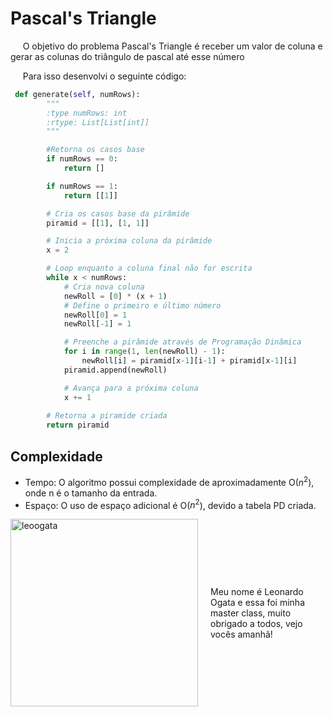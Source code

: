 # Pascal's Triangle

&nbsp;&nbsp;&nbsp;&nbsp; O objetivo do problema Pascal's Triangle é receber um valor de coluna e gerar as colunas do triângulo de pascal até esse número

&nbsp;&nbsp;&nbsp;&nbsp; Para isso desenvolvi o seguinte código: 

```python
 def generate(self, numRows):
        """
        :type numRows: int
        :rtype: List[List[int]]
        """

        #Retorna os casos base
        if numRows == 0:
            return []

        if numRows == 1:
            return [[1]]

        # Cria os casos base da pirâmide
        piramid = [[1], [1, 1]]

        # Inicia a próxima coluna da pirâmide
        x = 2

        # Loop enquanto a coluna final não for escrita
        while x < numRows:
            # Cria nova coluna
            newRoll = [0] * (x + 1)
            # Define o primeiro e último número
            newRoll[0] = 1
            newRoll[-1] = 1

            # Preenche a pirâmide através de Programação Dinâmica
            for i in range(1, len(newRoll) - 1):
                newRoll[i] = piramid[x-1][i-1] + piramid[x-1][i]
            piramid.append(newRoll)

            # Avança para a próxima coluna
            x += 1
        
        # Retorna a piramide criada
        return piramid
```

## Complexidade
- Tempo: O algoritmo possui complexidade de aproximadamente O($n^2$), onde n é o tamanho da entrada.
- Espaço: O uso de espaço adicional é O(${n^2}$), devido a tabela PD criada.

<div style="display: flex; align-items: center; justify-content: center;">
    <img src="leoogata27.jpg" alt="leoogata" style="width: 300px; height: auto; margin-right: 20px;">
    <div>
        <p>Meu nome é Leonardo Ogata e essa foi minha master class, muito obrigado a todos, vejo vocês amanhã!</p>
    </div>
</div>
